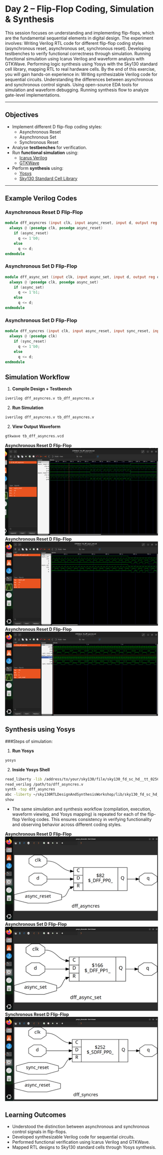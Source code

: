 # Day 2 – Flip-Flop Coding, Simulation & Synthesis
This session focuses on understanding and implementing flip-flops, which are the fundamental sequential elements in digital design. The experiment involves:
Writing Verilog RTL code for different flip-flop coding styles (asynchronous reset, asynchronous set, synchronous reset).
Developing testbenches to verify functional correctness through simulation.
Running functional simulation using Icarus Verilog and waveform analysis with GTKWave.
Performing logic synthesis using Yosys with the Sky130 standard cell library, mapping RTL to real hardware cells.
By the end of this exercise, you will gain hands-on experience in:
Writing synthesizable Verilog code for sequential circuits.
Understanding the differences between asynchronous and synchronous control signals.
Using open-source EDA tools for simulation and waveform debugging.
Running synthesis flow to analyze gate-level implementations.

---

##  Objectives
- Implement different D flip-flop coding styles:
  - Asynchronous Reset
  - Asynchronous Set
  - Synchronous Reset
- Analyse **testbenches** for verification.
- Run **functional simulation** using:
  - [Icarus Verilog](http://iverilog.icarus.com/)
  - [GTKWave](http://gtkwave.sourceforge.net/)
- Perform **synthesis** using:
  - [Yosys](https://yosyshq.net/yosys/)
  - [Sky130 Standard Cell Library](https://skywater-pdk.readthedocs.io/)

---

## Example Verilog Codes

### Asynchronous Reset D Flip-Flop
```verilog
module dff_asyncres (input clk, input async_reset, input d, output reg q);
  always @ (posedge clk, posedge async_reset)
    if (async_reset)
      q <= 1'b0;
    else
      q <= d;
endmodule
```

### Asynchronous Set D Flip-Flop
```verilog
module dff_async_set (input clk, input async_set, input d, output reg q);
  always @ (posedge clk, posedge async_set)
    if (async_set)
      q <= 1'b1;
    else
      q <= d;
endmodule
```

### Asynchronous Set D Flip-Flop
```verilog
module dff_syncres (input clk, input async_reset, input sync_reset, input d, output reg q);
  always @ (posedge clk)
    if (sync_reset)
      q <= 1'b0;
    else
      q <= d;
endmodule
```

## Simulation Workflow

1. **Compile Design + Testbench**

```bash
iverilog dff_asyncres.v tb_dff_asyncres.v
```

2. **Run Simulation**

```bash
iverilog dff_asyncres.v tb_dff_asyncres.v
```

2. **View Output Waveform**

```bash
gtkwave tb_dff_asyncres.vcd
```
**Asynchronous Reset D Flip-Flop**
![asyncres_output](dff_asyncres.png)
**Asynchronous Reset D Flip-Flop**
![asyncset_output](dff_async_set.png)
**Asynchronous Reset D Flip-Flop**
![syncres_output](dff_syncres.png)

## Synthesis using Yosys

###Steps of simulation:

1. **Run Yosys**
```bash
yosys
```
2. **Inside Yosys Shell**
```bash
read_liberty -lib /address/to/your/sky130/file/sky130_fd_sc_hd__tt_025C_1v80.lib
read_verilog /path/to/dff_asyncres.v
synth -top dff_asyncres
abc -liberty ~/sky130RTLDesignAndSynthesisWorkshop/lib/sky130_fd_sc_hd__tt_025C_1v80.lib
show
```
- The same simulation and synthesis workflow (compilation, execution, waveform viewing, and Yosys mapping) is repeated for each of the flip-flop Verilog  codes. This ensures consistency in verifying functionality and observing behavior across different coding styles.

**Asynchronous Reset D Flip-Flop**
![asyncres_design output](dff_asyncres_design.png)
**Asynchronous Set D Flip-Flop**
![asyncset_design output](dff_asyncset_design.png)
**Synchronous Reset D Flip-Flop**
![syncres_design output](dff_syncres_design.png)

## Learning Outcomes

- Understood the distinction between asynchronous and synchronous control signals in flip-flops.
- Developed synthesizable Verilog code for sequential circuits.
- Performed functional verification using Icarus Verilog and GTKWave.
- Mapped RTL designs to Sky130 standard cells through Yosys synthesis.
